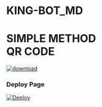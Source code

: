 # KING-BOT_MD

# SIMPLE METHOD<br> QR CODE
<a href="https://imgbb.com/"><img src="https://i.ibb.co/pRxHDGJ/download.png" alt="download" border="0"></a>

### Deploy Page
[![Deploy](https://www.herokucdn.com/deploy/button.svg)](https://heroku.com/deploy?template=https://github.com/KING-BOT-OFFICIAL/KING-BOT-MD)
